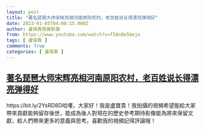 ```yaml
---
layout: post
title: "著名琵琶大师宋辉亮相河南原阳农村，老百姓说长得漂亮弹得好"
date: 2023-01-05T04:00:15.000Z
author: 盧保貴視覺影像
from: https://www.youtube.com/watch?v=fIAn0e5bejo
tags: [ 盧保貴 ]
comments: True
categories: [ 盧保貴 ]
---
```

<!--1672891215000-->
[著名琵琶大师宋辉亮相河南原阳农村，老百姓说长得漂亮弹得好](https://www.youtube.com/watch?v=fIAn0e5bejo)
------

<div>
https://bit.ly/2YsRD8D哈嘍，大家好！我是盧寶貴！我拍攝的視頻希望能給大家帶來貢獻能夠留存後世，能成為後人對現在的歷史參考期待影像能為將來保留文獻，給人們帶來更多的意義與思考。喜歡我的視頻記得評論哦！
</div>
